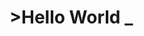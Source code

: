 <head>
  <link href="style/style.css" rel="stylesheet"></link>
  </head>

# >Hello World <span class="blink">_</span>
